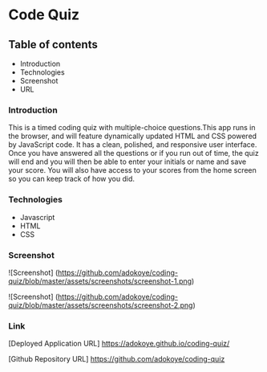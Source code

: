 # Code Quiz

## Table of contents
* Introduction
* Technologies
* Screenshot
* URL

### Introduction
This is a timed coding quiz with multiple-choice questions.This app runs in the browser, and will feature dynamically updated HTML and CSS powered by JavaScript code. It has a clean, polished, and responsive user interface. Once you have answered all the questions or if you run out of time, the quiz will end and you will then be able to enter your initials or name and save your score. You will also have access to your scores from the home screen so you can keep track of how you did. 

### Technologies
* Javascript
* HTML
* CSS

### Screenshot
![Screenshot] (https://github.com/adokoye/coding-quiz/blob/master/assets/screenshots/screenshot-1.png)

![Screenshot] (https://github.com/adokoye/coding-quiz/blob/master/assets/screenshots/screenshot-2.png)


### Link

[Deployed Application URL] https://adokoye.github.io/coding-quiz/

[Github Repository URL] https://github.com/adokoye/coding-quiz
